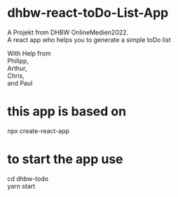 # dhbw-react-toDo-List-App

A Projekt from DHBW OnlineMedien2022.  
A react app who helps you to generate a simple toDo list

With Help from  
Philipp,  
Arthur,  
Chris,  
and Paul  

# this app is based on
npx create-react-app

# to start the app use
cd dhbw-todo  
yarn start
